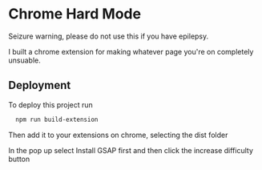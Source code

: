 # Chrome Hard Mode

Seizure warning, please do not use this if you have epilepsy.

I built a chrome extension for making whatever page you're on completely unsuable.

## Deployment

To deploy this project run

```bash
  npm run build-extension
```

Then add it to your extensions on chrome, selecting the dist folder

In the pop up select Install GSAP first and then click the increase difficulty button
